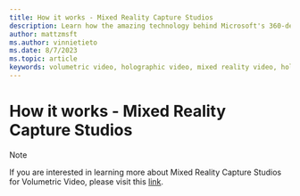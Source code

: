 ```yaml
---
title: How it works - Mixed Reality Capture Studios
description: Learn how the amazing technology behind Microsoft's 360-degree holographic video capture works.
author: mattzmsft
ms.author: vinnietieto
ms.date: 8/7/2023
ms.topic: article
keywords: volumetric video, holographic video, mixed reality video, hologram, mixed reality headset, windows mixed reality headset, virtual reality headset
---
```



# How it works - Mixed Reality Capture Studios

>[!NOTE]
>If you are interested in learning more about Mixed Reality Capture Studios for Volumetric Video, please visit this [link](https://www.arcturus.studio/press/microsoft-partnership).
